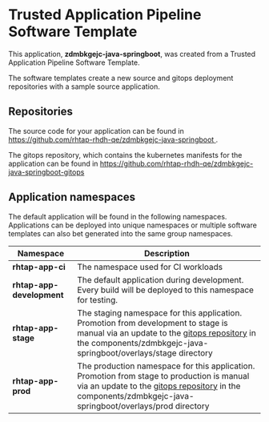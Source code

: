 # Trusted Application Pipeline Software Template

This application, **zdmbkgejc-java-springboot**, was created from a Trusted Application Pipeline Software Template.

The software templates create a new source and gitops deployment repositories with a sample source application. 

## Repositories

The source code for your application can be found in [https://github.com/rhtap-rhdh-qe/zdmbkgejc-java-springboot ](https://github.com/rhtap-rhdh-qe/zdmbkgejc-java-springboot ).
 
The gitops repository, which contains the kubernetes manifests for the application can be found in 
[https://github.com/rhtap-rhdh-qe/zdmbkgejc-java-springboot-gitops ](https://github.com/rhtap-rhdh-qe/zdmbkgejc-java-springboot-gitops ) 

## Application namespaces 

The default application will be found in the following namespaces. Applications can be deployed into unique namespaces or multiple software templates can also bet generated into the same group namespaces.  

|  Namespace   |  Description   |  
| -------- | -------- |
| **rhtap-app-ci** | The namespace used for CI workloads |
| **rhtap-app-development** | The default application during development. Every build will be deployed to this namespace for testing. |
| **rhtap-app-stage** | The staging namespace for this application. Promotion from development to stage is manual via an update to the [gitops repository](https://github.com/rhtap-rhdh-qe/zdmbkgejc-java-springboot-gitops ) in the components/zdmbkgejc-java-springboot/overlays/stage directory |
| **rhtap-app-prod** | The production namespace for this application. Promotion from stage to production is manual via an update to the [gitops repository](https://github.com/rhtap-rhdh-qe/zdmbkgejc-java-springboot-gitops ) in the components/zdmbkgejc-java-springboot/overlays/prod directory |